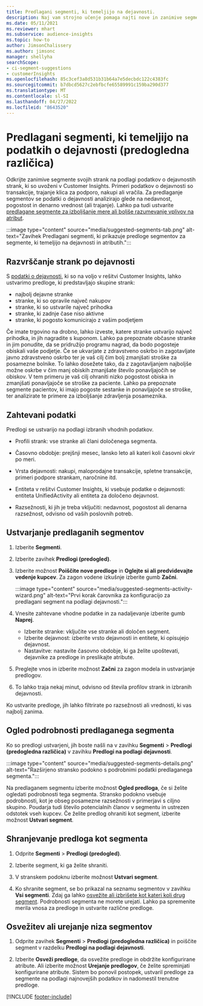 ```yaml
---
title: Predlagani segmenti, ki temeljijo na dejavnosti.
description: Naj vam strojno učenje pomaga najti nove in zanimive segmente na podlagi dejavnosti strank.
ms.date: 05/11/2021
ms.reviewer: mhart
ms.subservice: audience-insights
ms.topic: how-to
author: JimsonChalissery
ms.author: jimsonc
manager: shellyha
searchScope:
- ci-segment-suggestions
- customerInsights
ms.openlocfilehash: 85c3cef3a8d531b31b64a7e5decbdc122c4383fc
ms.sourcegitcommit: b7dbcd5627c2ebfbcfe65589991c159ba290d377
ms.translationtype: MT
ms.contentlocale: sl-SI
ms.lasthandoff: 04/27/2022
ms.locfileid: "8643520"
---
```

# <a name="suggested-segments-based-on-activity-data-preview"></a>Predlagani segmenti, ki temeljijo na podatkih o dejavnosti (predogledna različica)

Odkrijte zanimive segmente svojih strank na podlagi podatkov o dejavnostih strank, ki so uvoženi v Customer Insights. Primeri podatkov o dejavnosti so transakcije, trajanje klica za podporo, nakupi ali vračila. Za predlaganje segmentov se podatki o dejavnosti analizirajo glede na nedavnost, pogostost in denarno vrednost (ali trajanje). Lahko pa tudi ustvarite [predlagane segmente za izboljšanje mere ali boljše razumevanje vplivov na atribut](suggested-segments.md).

:::image type="content" source="media/suggested-segments-tab.png" alt-text="Zavihek Predlagani segmenti, ki prikazuje predloge segmentov za segmente, ki temeljijo na dejavnosti in atributih.":::

## <a name="categorize-customers-by-activity"></a>Razvrščanje strank po dejavnosti

S [podatki o dejavnosti](activities.md), ki so na voljo v rešitvi Customer Insights, lahko ustvarimo predloge, ki predstavljajo skupine strank:

- najbolj dejavne stranke 
- stranke, ki so opravile največ nakupov 
- stranke, ki so ustvarile največ prihodka 
- stranke, ki zadnje čase niso aktivne 
- stranke, ki pogosto komunicirajo z vašim podjetjem  

Če imate trgovino na drobno, lahko izveste, katere stranke ustvarijo največ prihodka, in jih nagradite s kuponom. Lahko pa prepoznate občasne stranke in jim ponudite, da se pridružijo programu nagrad, da bodo pogosteje obiskali vaše podjetje.
Če se ukvarjate z zdravstveno oskrbo in zagotavljate javno zdravstveno oskrbo ter je vaš cilj čim bolj zmanjšati stroške za posamezne bolnike. To lahko dosežete tako, da z zagotavljanjem najboljše možne oskrbe v čim manj obiskih zmanjšate število ponavljajočih se obiskov. V tem primeru je vaš cilj ohraniti nizko pogostost obiska in zmanjšati ponavljajoče se stroške za paciente. Lahko pa prepoznate segmente pacientov, ki imajo pogoste sestanke in ponavljajoče se stroške, ter analizirate te primere za izboljšanje zdravljenja posameznika. 

## <a name="required-data"></a>Zahtevani podatki

Predlogi se ustvarijo na podlagi izbranih vhodnih podatkov. 

- Profili strank: vse stranke ali člani določenega segmenta. 

- Časovno obdobje: prejšnji mesec, lansko leto ali kateri koli časovni okvir po meri.

- Vrsta dejavnosti: nakupi, maloprodajne transakcije, spletne transakcije, primeri podpore strankam, naročnine itd.  

- Entiteta v rešitvi Customer Insights, ki vsebuje podatke o dejavnosti: entiteta UnifiedActivity ali entiteta za določeno dejavnost. 

- Razsežnosti, ki jih je treba vključiti: nedavnost, pogostost ali denarna razsežnost, odvisno od vaših poslovnih potreb.

## <a name="generate-suggested-segments"></a>Ustvarjanje predlaganih segmentov

1. Izberite **Segmenti**.

1. Izberite zavihek **Predlogi (predogled)**.

1. Izberite možnost **Poiščite nove predloge** in **Oglejte si ali predvidevajte vedenje kupcev**. Za zagon vodene izkušnje izberite gumb **Začni**.

   :::image type="content" source="media/suggested-segments-activity-wizard.png" alt-text="Prvi korak čarovnika za konfiguracijo za predlagani segment na podlagi dejavnosti.":::

1. Vnesite zahtevane vhodne podatke in za nadaljevanje izberite gumb **Naprej**.

   - Izberite stranke: vključite vse stranke ali določen segment.
   - Izberite dejavnost: izberite vrsto dejavnosti in entitete, ki opisujejo dejavnost.
   - Nastavitve: nastavite časovno obdobje, ki ga želite upoštevati, dejavnike za predloge in preslikajte atribute.

1. Preglejte vnos in izberite možnost **Začni** za zagon modela in ustvarjanje predlogov.

1. To lahko traja nekaj minut, odvisno od števila profilov strank in izbranih dejavnosti. 

Ko ustvarite predloge, jih lahko filtrirate po razsežnosti ali vrednosti, ki vas najbolj zanima. 

## <a name="view-details-of-a-suggested-segment"></a>Ogled podrobnosti predlaganega segmenta

Ko so predlogi ustvarjeni, jih boste našli na v zavihku **Segmenti** > **Predlogi (predogledna različica)** v zavihku **Predlogi na podlagi dejavnosti**.

:::image type="content" source="media/suggested-segments-details.png" alt-text="Razširjeno stransko podokno s podrobnimi podatki predlaganega segmenta.":::

Na predlaganem segmentu izberite možnost **Ogled predloga**, če si želite ogledati podrobnosti tega segmenta. Stransko podokno vsebuje podrobnosti, kot je obseg posamezne razsežnosti v primerjavi s ciljno skupino. Poudarja tudi število potencialnih članov v segmentu in ustrezen odstotek vseh kupcev. Če želite predlog ohraniti kot segment, izberite možnost **Ustvari segment**.    

## <a name="save-a-suggestion-as-a-segment"></a>Shranjevanje predloga kot segmenta

1. Odprite **Segmenti** > **Predlogi (predogled)**.

1. Izberite segment, ki ga želite shraniti. 

1. V stranskem podoknu izberite možnost **Ustvari segment**. 

1. Ko shranite segment, se bo prikazal na seznamu segmentov v zavihku **Vsi segmenti**. Zdaj ga lahko [osvežite ali izbrišete kot kateri koli drug segment](segments.md). Podrobnosti segmenta ne morete urejati. Lahko pa spremenite merila vnosa za predloge in ustvarite različne predloge.

## <a name="refresh-or-edit-a-set-of-suggestions"></a>Osvežitev ali urejanje niza segmentov

1. Odprite zavihek **Segmenti** > **Predlogi (predogledna različica)** in poiščite segment v razdelku **Predlogi na podlagi dejavnosti**.

1. Izberite **Osveži predloge**, da osvežite predloge in obdržite konfigurirane atribute. Ali izberite možnost **Urejanje predlogov**, če želite spreminjati konfigurirane atribute. Sistem bo ponovil postopek, ustvaril predloge za segmente na podlagi najnovejših podatkov in nadomestil trenutne predloge.

[!INCLUDE [footer-include](includes/footer-banner.md)]

